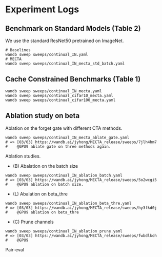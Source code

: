 Experiment Logs
===============

## Benchmark on Standard Models (Table 2)

We use the standard ResNet50 pretrained on ImageNet.
```shell
# Baselines
wandb sweep sweeps/continual_IN.yaml
# MECTA
wandb sweep sweeps/continual_IN_mecta_std_batch.yaml
```

## Cache Constrained Benchmarks (Table 1)

```shell
wandb sweep sweeps/continual_IN_mecta.yaml
wandb sweep sweeps/continual_cifar10_mecta.yaml
wandb sweep sweeps/continual_cifar100_mecta.yaml
```

## Ablation study on beta

Ablation on the forget gate with different CTA methods.
```shell
wandb sweep sweeps/continual_IN_mecta_ablate_gate.yaml
# => [03/03] https://wandb.ai/jyhong/MECTA_release/sweeps/7jlh4hm7
#    @GPU9 ablate gate on three methods again.
```

Ablation studies.
* (B) Abalation on the batch size
```shell
wandb sweep sweeps/continual_IN_ablation_batch.yaml
# => [03/03] https://wandb.ai/jyhong/MECTA_release/sweeps/5o2wcgi5
#    @GPU9 ablation on batch size.
```
* (L) Abalation on beta_thre
```shell
wandb sweep sweeps/continual_IN_ablation_beta_thre.yaml
# => [03/03] https://wandb.ai/jyhong/MECTA_release/sweeps/hy3fkd0j
#    @GPU9 ablation on beta_thre
```
* (C) Prune channels
```shell
wandb sweep sweeps/continual_IN_ablation_prune.yaml
# => [03/03] https://wandb.ai/jyhong/MECTA_release/sweeps/fwbdlkoh
#    @GPU9 
```

Pair-eval


